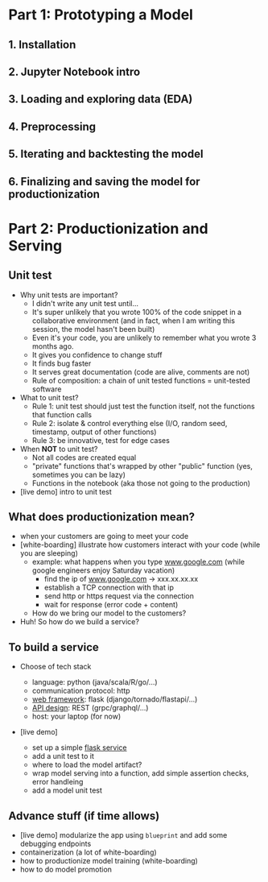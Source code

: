 # Part 1: Prototyping a Model
## 1. Installation
## 2. Jupyter Notebook intro
## 3. Loading and exploring data (EDA)
## 4. Preprocessing
## 5. Iterating and backtesting the model
## 6. Finalizing and saving the model for productionization

# Part 2: Productionization and Serving
## Unit test
- Why unit tests are important?
    - I didn't write any unit test until...
    - It's super unlikely that you wrote 100% of the code snippet in a collaborative environment (and in fact, when I am writing this session, the model hasn't been built) 
    - Even it's your code, you are unlikely to remember what you wrote 3 months ago.
    - It gives you confidence to change stuff
    - It finds bug faster
    - It serves great documentation (code are alive, comments are not)
    - Rule of composition: a chain of unit tested functions = unit-tested software
- What to unit test?
    - Rule 1: unit test should just test the function itself, not the functions that function calls 
    - Rule 2: isolate & control everything else (I/O, random seed, timestamp, output of other functions)
    - Rule 3: be innovative, test for edge cases
- When **NOT** to unit test?
    - Not all codes are created equal
    - "private" functions that's wrapped by other "public" function (yes, sometimes you can be lazy)
    - Functions in the notebook (aka those not going to the production)
- [live demo] intro to unit test


## What does productionization mean?
- when your customers are going to meet your code
- [white-boarding] illustrate how customers interact with your code (while you are sleeping) 
  - example: what happens when you type www.google.com (while google engineers enjoy Saturday vacation)
    - find the ip of www.google.com -> xxx.xx.xx.xx
    - establish a TCP connection with that ip 
    - send http or https request via the connection
    - wait for response (error code + content)
  - How do we bring our model to the customers?
- Huh! So how do we build a service? 

## To build a service
- Choose of tech stack
  - language: python (java/scala/R/go/...)
  - communication protocol: http 
  - [web framework](https://www.activestate.com/blog/the-top-10-python-frameworks-for-web-development/): flask (django/tornado/flastapi/...) 
  - [API design](https://www.redhat.com/architect/apis-soap-rest-graphql-grpc): REST (grpc/graphql/...)
  - host: your laptop (for now)

- [live demo] 
  - set up a simple [flask service](https://flask.palletsprojects.com/en/2.0.x/tutorial/index.html)
  - add a unit test to it
  - where to load the model artifact?
  - wrap model serving into a function, add simple assertion checks, error handleing
  - add a model unit test
  
## Advance stuff (if time allows)
- [live demo] modularize the app using `blueprint` and add some debugging endpoints
- containerization (a lot of white-boarding)
- how to productionize model training (white-boarding)
- how to do model promotion


  